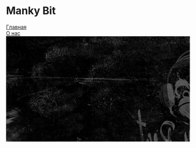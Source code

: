 # Manky Bit
<a href="https://sergey971.github.io/MankyBit/index.html">Главная</a>
<br>
<a href="https://sergey971.github.io/MankyBit/about.html">О нас</a>
![foo](images/fone.png "Monky")



